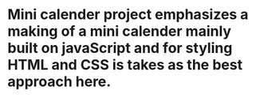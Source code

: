 ﻿# Mini calender project emphasizes a making of a mini calender mainly built on javaScript and for styling HTML and CSS is takes as the best approach here.
